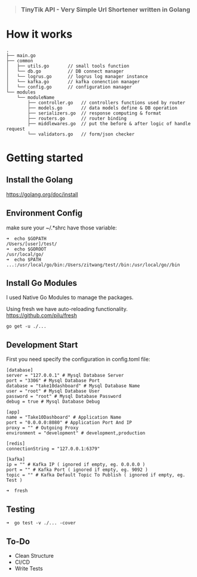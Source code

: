 
> ### TinyTik API - Very Simple Url Shortener written in Golang

# How it works
```
.
├── main.go
├── common
│   ├── utils.go       // small tools function
│   └── db.go          // DB connect manager
│   └── logrus.go      // logrus log manager instance
│   └── kafka.go       // kafka conenction manager
│   └── config.go      // configuration manager
└── modules
    └── moduleName
        ├── controller.go   // controllers functions used by router
        ├── models.go       // data models define & DB operation
        ├── serializers.go  // response computing & format
        ├── routers.go      // router binding
        ├── middlewares.go  // put the before & after logic of handle request
        └── validators.go   // form/json checker
```

# Getting started

## Install the Golang
https://golang.org/doc/install
## Environment Config
make sure your ~/.*shrc have those variable:
```
➜  echo $GOPATH
/Users/[user]/test/
➜  echo $GOROOT
/usr/local/go/
➜  echo $PATH
...:/usr/local/go/bin:/Users/zitwang/test//bin:/usr/local/go//bin
```
## Install Go Modules
I used Native Go Modules to manage the packages.

Using fresh we have auto-reloading functionality.
https://github.com/pilu/fresh
```
go get -u ./...
```

## Development Start

First you need specify the configuration in config.toml file:

```
[database]
server = "127.0.0.1" # Mysql Database Server
port = "3306" # Mysql Database Port
database = "take10dashboard" # Mysql Database Name
user = "root" # Mysql Database User
password = "root" # Mysql Database Password
debug = true # Mysql Database Debug

[app]
name = "Take10Dashboard" # Application Name
port = "0.0.0.0:8080" # Application Port And IP
proxy = "" # Outgoing Proxy
environment = "development" # development,production

[redis]
connectionString = "127.0.0.1:6379"

[kafka]
ip = "" # Kafka IP ( ignored if empty, eg. 0.0.0.0 )
port = "" # Kafka Port ( ignored if empty, eg. 9092 )
topic = "" # Kafka Default Topic To Publish ( ignored if empty, eg. Test )
```

```
➜  fresh
```

## Testing
```
➜  go test -v ./... -cover
```

## To-Do
- Clean Structure
- CI/CD
- Write Tests

